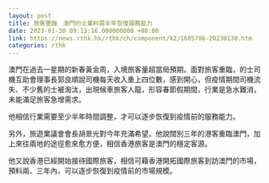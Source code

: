 ```yaml
---
layout: post
title: 旅客重臨　澳門的士業料需半年恢復服務能力
date: 2023-01-30 09:13:16.000000000 +08:00
link: https://news.rthk.hk/rthk/ch/component/k2/1685706-20230130.htm
categories: rthk
---
```


澳門在過去一星期的新春黃金周，入境旅客量超當局預期。面對旅客重臨，的士司機互助會理事長郭良順說司機每天收入重上四位數，感到開心，但疫情期間司機流失、不少舊的士被淘汰，出現候車旅客人龍，形容春節假期間，行業是急水難消，未能滿足旅客急增需求。

他相信行業需要至少半年時間調整，才可以逐步恢復到疫情前的服務能力。

另外，旅遊業議會會長胡景光對今年充滿希望。他說闊別三年的港客重臨澳門，加上來往兩地的途徑愈來愈方便，相信香港旅客是澳門的穩定客源。

他又說香港已經開始接待國際旅客，相信可藉香港開拓國際旅客到訪澳門的市場，預料兩、三年內，可以逐步恢復到疫情前的市場規模。
